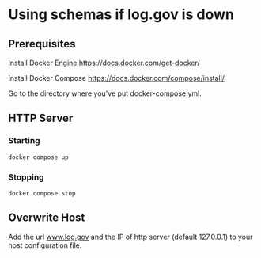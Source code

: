 # Using schemas if log.gov is down

## Prerequisites

Install Docker Engine
https://docs.docker.com/get-docker/

Install Docker Compose
https://docs.docker.com/compose/install/

Go to the directory where you've put docker-compose.yml.

## HTTP Server

### Starting 
```
docker compose up
```

### Stopping 
```
docker compose stop
```

## Overwrite Host

Add the url www.log.gov and the IP of http server (default 127.0.0.1) to your host configuration file.
